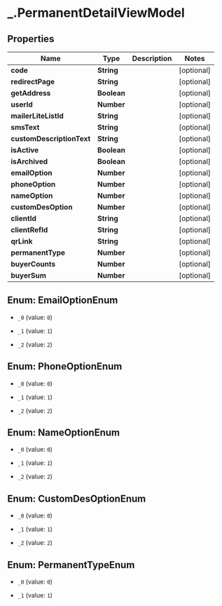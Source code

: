# _.PermanentDetailViewModel

## Properties
Name | Type | Description | Notes
------------ | ------------- | ------------- | -------------
**code** | **String** |  | [optional] 
**redirectPage** | **String** |  | [optional] 
**getAddress** | **Boolean** |  | [optional] 
**userId** | **Number** |  | [optional] 
**mailerLiteListId** | **String** |  | [optional] 
**smsText** | **String** |  | [optional] 
**customDescriptionText** | **String** |  | [optional] 
**isActive** | **Boolean** |  | [optional] 
**isArchived** | **Boolean** |  | [optional] 
**emailOption** | **Number** |  | [optional] 
**phoneOption** | **Number** |  | [optional] 
**nameOption** | **Number** |  | [optional] 
**customDesOption** | **Number** |  | [optional] 
**clientId** | **String** |  | [optional] 
**clientRefId** | **String** |  | [optional] 
**qrLink** | **String** |  | [optional] 
**permanentType** | **Number** |  | [optional] 
**buyerCounts** | **Number** |  | [optional] 
**buyerSum** | **Number** |  | [optional] 


<a name="EmailOptionEnum"></a>
## Enum: EmailOptionEnum


* `_0` (value: `0`)

* `_1` (value: `1`)

* `_2` (value: `2`)




<a name="PhoneOptionEnum"></a>
## Enum: PhoneOptionEnum


* `_0` (value: `0`)

* `_1` (value: `1`)

* `_2` (value: `2`)




<a name="NameOptionEnum"></a>
## Enum: NameOptionEnum


* `_0` (value: `0`)

* `_1` (value: `1`)

* `_2` (value: `2`)




<a name="CustomDesOptionEnum"></a>
## Enum: CustomDesOptionEnum


* `_0` (value: `0`)

* `_1` (value: `1`)

* `_2` (value: `2`)




<a name="PermanentTypeEnum"></a>
## Enum: PermanentTypeEnum


* `_0` (value: `0`)

* `_1` (value: `1`)




